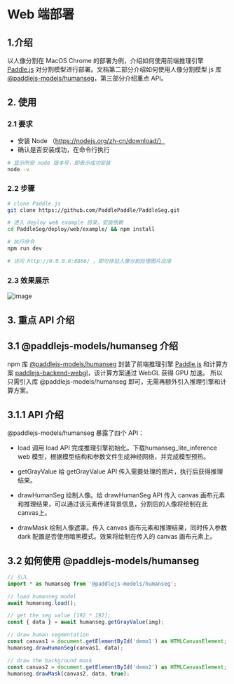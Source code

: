 # Web 端部署

## 1.介绍
以人像分割在 MacOS Chrome 的部署为例，介绍如何使用前端推理引擎 [Paddle.js](https://github.com/PaddlePaddle/Paddle.js) 对分割模型进行部署。文档第二部分介绍如何使用人像分割模型 js 库 [@paddlejs-models/humanseg](https://github.com/PaddlePaddle/Paddle.js/tree/master/packages/paddlejs-models/humanseg)，第三部分介绍重点 API。

## 2. 使用

### 2.1 要求
* 安装 Node （https://nodejs.org/zh-cn/download/）
* 确认是否安装成功，在命令行执行
```sh
# 显示所安 node 版本号，即表示成功安装
node -v
```
### 2.2 步骤
```sh
# clone Paddle.js
git clone https://github.com/PaddlePaddle/PaddleSeg.git

# 进入 deploy web example 目录，安装依赖
cd PaddleSeg/deploy/web/example/ && npm install

# 执行命令
npm run dev

# 访问 http://0.0.0.0:8866/ ，即可体验人像分割处理图片应用
```

### 2.3 效果展示

![image](https://user-images.githubusercontent.com/10822846/118273079-127bf480-b4f6-11eb-84c0-8a0bbc7c7433.png)

## 3. 重点 API 介绍

## 3.1 @paddlejs-models/humanseg 介绍
npm 库 [@paddlejs-models/humanseg](https://github.com/PaddlePaddle/Paddle.js/tree/master/packages/paddlejs-models/humanseg) 封装了前端推理引擎 [Paddle.js](https://github.com/PaddlePaddle/Paddle.js) 和计算方案 [paddlejs-backend-webgl](https://github.com/PaddlePaddle/Paddle.js/tree/master/packages/paddlejs-backend-webgl)，该计算方案通过 WebGL 获得 GPU 加速。
所以只需引入库 @paddlejs-models/humanseg 即可，无需再额外引入推理引擎和计算方案。

## 3.1.1 API 介绍

@paddlejs-models/humanseg 暴露了四个 API：
* load
调用 load API 完成推理引擎初始化。下载humanseg_lite_inference web 模型，根据模型结构和参数文件生成神经网络，并完成模型预热。

* getGrayValue
给 getGrayValue API 传入需要处理的图片，执行后获得推理结果。

* drawHumanSeg
绘制人像。给 drawHumanSeg API 传入 canvas 画布元素和推理结果，可以通过该元素传递背景信息，分割后的人像将绘制在此 canvas上。

* drawMask
绘制人像遮罩。传入 canvas 画布元素和推理结果，同时传入参数 dark 配置是否使用暗黑模式。效果将绘制在传入的 canvas 画布元素上。

## 3.2 如何使用 @paddlejs-models/humanseg

```js
// 引入
import * as humanseg from '@paddlejs-models/humanseg';

// load humanseg model
await humanseg.load();

// get the seg value [192 * 192];
const { data } = await humanseg.getGrayValue(img);

// draw human segmentation
const canvas1 = document.getElementById('demo1') as HTMLCanvasElement;
humanseg.drawHumanSeg(canvas1, data);

// draw the background mask
const canvas2 = document.getElementById('demo2') as HTMLCanvasElement;
humanseg.drawMask(canvas2, data, true);

```

